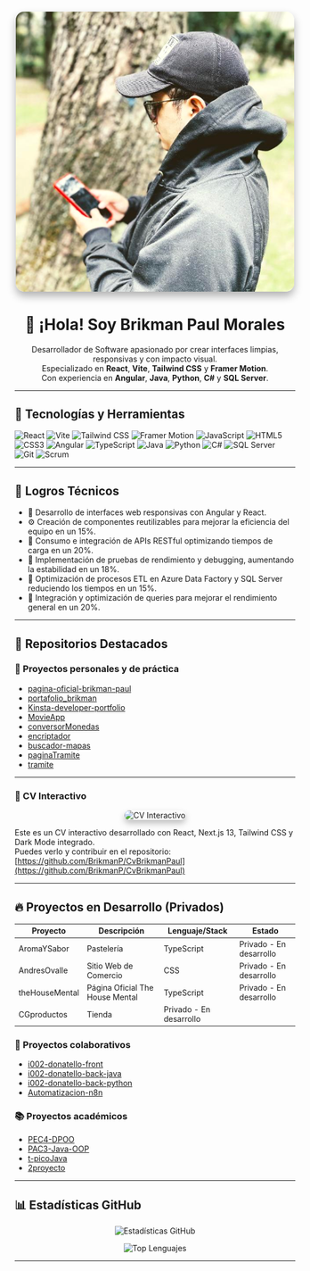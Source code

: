 <!-- Banner principal con estilo aplicado -->
<p align="center">
  <img 
    src="https://github.com/BrikmanP/BrikmanP/blob/main/image.png?raw=true" 
    alt="Bienvenida" 
    width="500" 
    style="border-radius: 15px; box-shadow: 0 8px 15px rgba(0,0,0,0.3); filter: brightness(1.05) contrast(1.1);"
  />
</p>

<h1 align="center">👋 ¡Hola! Soy Brikman Paul Morales</h1>
<p align="center">
  Desarrollador de Software apasionado por crear interfaces limpias, responsivas y con impacto visual.<br />
  Especializado en <strong>React</strong>, <strong>Vite</strong>, <strong>Tailwind CSS</strong> y <strong>Framer Motion</strong>.<br />
  Con experiencia en <strong>Angular</strong>, <strong>Java</strong>, <strong>Python</strong>, <strong>C#</strong> y <strong>SQL Server</strong>.
</p>

---

## 🚀 Tecnologías y Herramientas

![React](https://img.shields.io/badge/-React-61DAFB?style=flat-square&logo=react&logoColor=black)
![Vite](https://img.shields.io/badge/-Vite-646CFF?style=flat-square&logo=vite&logoColor=white)
![Tailwind CSS](https://img.shields.io/badge/-TailwindCSS-38B2AC?style=flat-square&logo=tailwind-css&logoColor=white)
![Framer Motion](https://img.shields.io/badge/-Framer%20Motion-000000?style=flat-square&logo=framer&logoColor=white)
![JavaScript](https://img.shields.io/badge/-JavaScript-F7DF1E?style=flat-square&logo=javascript&logoColor=black)
![HTML5](https://img.shields.io/badge/-HTML5-E34F26?style=flat-square&logo=html5&logoColor=white)
![CSS3](https://img.shields.io/badge/-CSS3-1572B6?style=flat-square&logo=css3&logoColor=white)
![Angular](https://img.shields.io/badge/-Angular-DD0031?style=flat-square&logo=angular&logoColor=white)
![TypeScript](https://img.shields.io/badge/-TypeScript-3178C6?style=flat-square&logo=typescript&logoColor=white)
![Java](https://img.shields.io/badge/-Java-007396?style=flat-square&logo=java&logoColor=white)
![Python](https://img.shields.io/badge/-Python-3776AB?style=flat-square&logo=python&logoColor=white)
![C#](https://img.shields.io/badge/-C%23-239120?style=flat-square&logo=c-sharp&logoColor=white)
![SQL Server](https://img.shields.io/badge/-SQL%20Server-CC2927?style=flat-square&logo=microsoft-sql-server&logoColor=white)
![Git](https://img.shields.io/badge/-Git-F05032?style=flat-square&logo=git&logoColor=white)
![Scrum](https://img.shields.io/badge/-Scrum-6DB33F?style=flat-square)

---

## 🧠 Logros Técnicos

- 🔧 Desarrollo de interfaces web responsivas con Angular y React.
- ⚙️ Creación de componentes reutilizables para mejorar la eficiencia del equipo en un 15%.
- 📡 Consumo e integración de APIs RESTful optimizando tiempos de carga en un 20%.
- 🔄 Implementación de pruebas de rendimiento y debugging, aumentando la estabilidad en un 18%.
- 💾 Optimización de procesos ETL en Azure Data Factory y SQL Server reduciendo los tiempos en un 15%.
- 🧠 Integración y optimización de queries para mejorar el rendimiento general en un 20%.

---

## 📂 Repositorios Destacados

### 📌 Proyectos personales y de práctica

- [pagina-oficial-brikman-paul](https://github.com/BrikmanP/pagina-oficial-brikman-paul)
- [portafolio_brikman](https://github.com/BrikmanP/portafolio_brikman)
- [Kinsta-developer-portfolio](https://github.com/BrikmanP/Kinsta-developer-portfolio)
- [MovieApp](https://github.com/BrikmanP/MovieApp)
- [conversorMonedas](https://github.com/BrikmanP/conversorMonedas)
- [encriptador](https://github.com/BrikmanP/encriptador)
- [buscador-mapas](https://github.com/BrikmanP/buscador-mapas)
- [paginaTramite](https://github.com/BrikmanP/paginaTramite)
- [tramite](https://github.com/BrikmanP/tramite)

- ---

### 📌 CV Interactivo

<p align="center">
  <img 
    src="public/fondo.png" 
    alt="CV Interactivo" 
    width="400" 
    style="border-radius: 15px; box-shadow: 0 6px 12px rgba(0,0,0,0.25);"
  />
</p>

Este es un CV interactivo desarrollado con React, Next.js 13, Tailwind CSS y Dark Mode integrado.  
Puedes verlo y contribuir en el repositorio:  
[https://github.com/BrikmanP/CvBrikmanPaul](https://github.com/BrikmanP/CvBrikmanPaul)

---

## 🔥 Proyectos en Desarrollo (Privados)

| Proyecto             | Descripción             | Lenguaje/Stack | Estado               |
|----------------------|-------------------------|----------------|----------------------|
| AromaYSabor          | Pastelería              | TypeScript     | Privado - En desarrollo  |
| AndresOvalle         | Sitio Web de Comercio   | CSS            | Privado - En desarrollo  |
| theHouseMental       | Página Oficial The House Mental | TypeScript     | Privado - En desarrollo  |
| CGproductos          | Tienda                  | Privado - En desarrollo  |

### 💼 Proyectos colaborativos

- [i002-donatello-front](https://github.com/IgrowkerTraining/i002-donatello-front)
- [i002-donatello-back-java](https://github.com/IgrowkerTraining/i002-donatello-back-java)
- [i002-donatello-back-python](https://github.com/IgrowkerTraining/i002-donatello-back-python)
- [Automatizacion-n8n](https://github.com/BrikmanP/Automatizacion-n8n)

### 📚 Proyectos académicos

- [PEC4-DPOO](https://github.com/BrikmanP/PEC4-DPOO)
- [PAC3-Java-OOP](https://github.com/BrikmanP/PAC3-Java-OOP)
- [t-picoJava](https://github.com/BrikmanP/t-picoJava)
- [2proyecto](https://github.com/BrikmanP/2proyecto)

---

## 📊 Estadísticas GitHub

<p align="center">
  <img src="https://github-readme-stats.vercel.app/api?username=BrikmanP&show_icons=true&theme=tokyonight&count_private=true&hide_rank=true&hide_title=true&line_height=28&icon_color=61dafb" alt="Estadísticas GitHub" width="500" />
</p>

<p align="center">
  <img src="https://github-readme-stats.vercel.app/api/top-langs/?username=BrikmanP&layout=compact&langs_count=6&theme=tokyonight&hide_title=true" alt="Top Lenguajes" width="350" />
</p>

---
